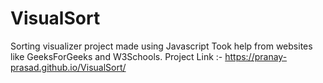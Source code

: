 # VisualSort
Sorting visualizer project made using Javascript
Took help from websites like GeeksForGeeks and W3Schools.
Project Link :- https://pranay-prasad.github.io/VisualSort/
